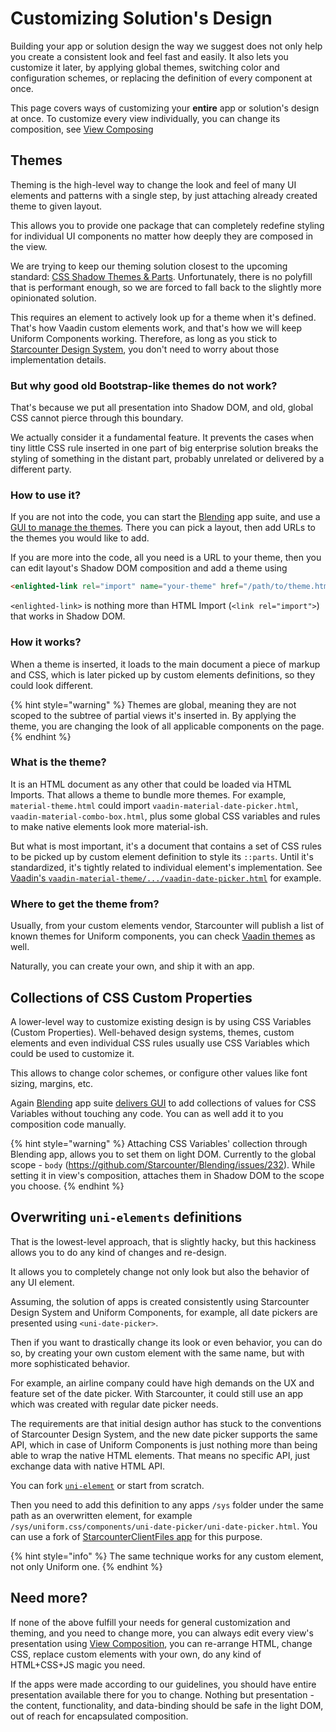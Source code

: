 # Customizing Solution's Design


Building your app or solution design the way we suggest does not only help you create a consistent look and feel fast and easily. It also lets you customize it later, by applying global themes, switching color and configuration schemes, or replacing the definition of every component at once.

This page covers ways of customizing your **entire** app or solution's design at once. To customize every view individually, you can change its composition, see [View Composing](view-composing.md)


## Themes

Theming is the high-level way to change the look and feel of many UI elements and patterns with a single step, by just attaching already created theme to given layout.

This allows you to provide one package that can completely redefine styling for individual UI components no matter how deeply they are composed in the view.

We are trying to keep our theming solution closest to the upcoming standard: [CSS Shadow Themes & Parts](https://meowni.ca/posts/part-theme-explainer/). Unfortunately, there is no polyfill that is performant enough, so we are forced to fall back to the slightly more opinionated solution.

This requires an element to actively look up for a theme when it's defined. That's how Vaadin custom elements work, and that's how we will keep Uniform Components working. Therefore, as long as you stick to [Starcounter Design System](starcounter-design-system.md), you don't need to worry about those implementation details.

### But why good old Bootstrap-like themes do not work?

That's because we put all presentation into Shadow DOM, and old, global CSS cannot pierce through this boundary.

We actually consider it a fundamental feature. It prevents the cases when tiny little CSS rule inserted in one part of big enterprise solution breaks the styling of something in the distant part, probably unrelated or delivered by a different party.

### How to use it?

If you are not into the code, you can start the [Blending](https://github.com/Starcounter/Blending) app suite, and use a [GUI to manage the themes](https://github.com/Starcounter/Blending/blob/master/docs/gui.md). There you can pick a layout, then add URLs to the themes you would like to add.

If you are more into the code, all you need is a URL to your theme, then you can edit layout's Shadow DOM composition and add a theme using
```html
<enlighted-link rel="import" name="your-theme" href="/path/to/theme.html"></enlighted-link>
```
`<enlighted-link>` is nothing more than HTML Import (`<link rel="import">`) that works in Shadow DOM.

### How it works?

When a theme is inserted, it loads to the main document a piece of markup and CSS, which is later picked up by custom elements definitions, so they could look different.


{% hint style="warning" %} Themes are global, meaning they are not scoped to the subtree of partial views it's inserted in. By applying the theme, you are changing the look of all applicable components on the page.{% endhint %}

### What is the theme?

It is an HTML document as any other that could be loaded via HTML Imports. That allows a theme to bundle more themes. For example, `material-theme.html` could import `vaadin-material-date-picker.html`, `vaadin-material-combo-box.html`, plus some global CSS variables and rules to make native elements look more material-ish.

But what is most important, it's a document that contains a set of CSS rules to be picked up by custom element definition to style its `::parts`. Until it's standardized, it's tightly related to individual element's implementation. See [Vaadin's `vaadin-material-theme/.../vaadin-date-picker.html`]( https://github.com/vaadin/vaadin-material-theme/blob/master/vaadin-date-picker.html) for example.

### Where to get the theme from?

Usually, from your custom elements vendor, Starcounter will publish a list of known themes for Uniform components, you can check [Vaadin themes](https://vaadin.com/themes) as well.

Naturally, you can create your own, and ship it with an app.


## Collections of CSS Custom Properties

A lower-level way to customize existing design is by using CSS Variables (Custom Properties). Well-behaved design systems, themes, custom elements and even individual CSS rules usually use CSS Variables which could be used to customize it.

This allows to change color schemes, or configure other values like font sizing, margins, etc.

Again [Blending](https://github.com/Starcounter/Blending) app suite [delivers GUI](https://github.com/Starcounter/Blending/blob/master/docs/gui.md#css-variables-manager) to add collections of values for CSS Variables without touching any code. You can as well add it to you composition code manually.

{% hint style="warning" %} Attaching CSS Variables' collection through Blending app, allows you to set them on light DOM. Currently to the global scope - `body` (https://github.com/Starcounter/Blending/issues/232). While setting it in view's composition, attaches them in Shadow DOM to the scope you choose. {% endhint %}

## Overwriting `uni-elements` definitions

That is the lowest-level approach, that is slightly hacky, but this hackiness allows you to do any kind of changes and re-design.

It allows you to completely change not only look but also the behavior of any UI element.

Assuming, the solution of apps is created consistently using Starcounter Design System and Uniform Components, for example, all date pickers are presented using `<uni-date-picker>`.

Then if you want to drastically change its look or even behavior, you can do so, by creating your own custom element with the same name, but with more sophisticated behavior.

For example, an airline company could have high demands on the UX and feature set of the date picker. With Starcounter, it could still use an app which was created with regular date picker needs.

The requirements are that initial design author has stuck to the conventions of Starcounter Design System, and the new date picker supports the same API, which in case of Uniform Components is just nothing more than being able to wrap the native HTML elements. That means no specific API, just exchange data with native HTML API.

You can fork [`uni-element`](https://github.com/Starcounter/uniform.css/tree/master/components) or start from scratch.

Then you need to add this definition to any apps `/sys` folder under the same path as an overwritten element, for example `/sys/uniform.css/components/uni-date-picker/uni-date-picker.html`. You can use a fork of  [StarcounterClientFiles app](https://github.com/Starcounter/StarcounterClientFiles/) for this purpose.


{% hint style="info" %} The same technique works for any custom element, not only Uniform one. {% endhint %}

## Need more?

If none of the above fulfill your needs for general customization and theming, and you need to change more, you can always edit every view's presentation using [View Composition](view-composition.md), you can re-arrange HTML, change CSS, replace custom elements with your own, do any kind of HTML+CSS+JS magic you need.

If the apps were made according to our guidelines, you should have entire presentation available there for you to change. Nothing but presentation - the content, functionality, and data-binding should be safe in the light DOM, out of reach for encapsulated composition.
